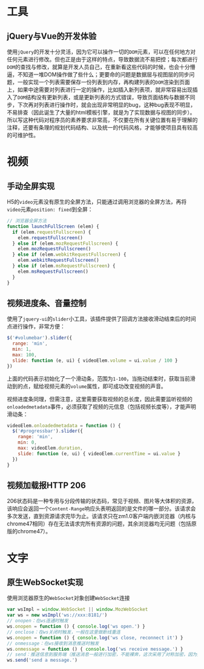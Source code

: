 # 工具

## jQuery与Vue的开发体验

使用`jQuery`的开发十分灵活，因为它可以操作一切的`DOM`元素，可以在任何地方对任何元素进行修改。但也正是由于这样的特点，导致数据流不易把控；每次都进行`DOM`的查找与修改，就算是开发人员自己，在重新看这些代码的时候，也会十分懵逼，不知道一堆DOM操作做了些什么；更要命的问题是数据层与视图层的同步问题，一般实现一个列表需要保存一份列表到内存，再构建列表的`DOM`渲染到页面上，如果中途需要对列表进行一定的操作，比如插入新列表项，就非常容易出现插入了`DOM`结构没有更新列表，或是更新列表的方式错误，导致页面结构与数据不同步，下次再对列表进行操作时，就会出现非常明显的bug，这种bug表现不明显，不易排查（因此诞生了大量的html模板引擎，就是为了实现数据与视图的同步）。所以写这种代码对程序员的素养要求非常高，不仅要在所有关键位置有易于理解的注释，还要有条理的规划代码结构、以及统一的代码风格，才能够使项目具有较高的可维护性。

# 视频

## 手动全屏实现

H5的`video`元素没有原生的全屏方法，只能通过调用浏览器的全屏方法，再将`video`元素`position: fixed`到全屏：
```javascript
// 浏览器全屏方法
function launchFullScreen (elem) {
  if (elem.requestFullscreen) {
    elem.requestFullscreen()
  } else if (elem.mozRequestFullscreen) {
    elem.mozRequestFullscreen()
  } else if (elem.webkitRequestFullscreen) {
    elem.webkitRequestFullscreen()
  } else if (elem.msRequestFullscreen) {
    elem.msRequestFullscreen()
  }
}
```

## 视频进度条、音量控制

使用了`jquery-ui`的`slider`小工具，该插件提供了回调方法接收滑动结束后的时间点进行操作，非常方便：
```javascript
$('#volumebar').slider({
  range: 'min',
  min: 1,
  max: 100,
  slide: function (e, ui) { videoElem.volume = ui.value / 100 }
})
```
上面的代码表示初始化了一个滑动条，范围为`1-100`，当拖动结束时，获取当前滑动到的点，赋给视频元素的`volume`属性，即可成功改变视频的声音。

视频进度条同理，但需注意，这里需要获取视频的总长度，因此需要监听视频的`onloadedmetadata`事件，必须获取了视频的元信息（包括视频长度等），才能声明滑动条：
```javascript
videoElem.onloadedmetadata = function () {
  $('#progressbar').slider({
    range: 'min',
    min: 0,
    max: videoElem.duration,
    slide: function (e, ui) { videoElem.currentTime = ui.value }
  })
}
```

## 视频加载报HTTP 206

206状态码是一种专用与分段传输的状态码，常见于视频、图片等大体积的资源，该响应会返回一个`Content-Range`响应头表明返回的是文件的哪一部分。该请求会多次发送，直到资源请求完毕为止。该请求只在zm1.0客户端内嵌浏览器（内核与chrome47相同）存在无法请求完所有资源的问题，其余浏览器均无问题（包括原版的chrome47）。

# 文字

## 原生WebSocket实现

使用浏览器原生的`WebSocket`对象创建`WebSocket`连接

```javascript
var wsImpl = window.WebSocket || window.MozWebSocket
var ws = new wsImpl('ws://xxx:8181/')
// onopen：在ws连通时触发
ws.onopen = function () { console.log('ws open.') }
// onclose：在ws关闭时触发，一般在这里做断线重连
ws.onopen = function () { console.log('ws close, reconnect it') }
// onmessage：在ws接收到消息推送时触发
ws.onmessage = function () { console.log('ws receive message.') }
// send：推送信息到服务端（推送消息一般进行加密，不能裸奔，这次采用了对称加密，因为担心对每条消息进行非对称的加解密会消耗大量性能）
ws.send('send a message.')
```
